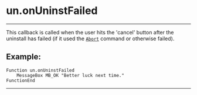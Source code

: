 # un.onUninstFailed

---

This callback is called when the user hits the 'cancel' button after the uninstall has failed (if it used the [`Abort`][1] command or otherwise failed).

## Example:

	Function un.onUninstFailed
		MessageBox MB_OK "Better luck next time."
	FunctionEnd

---

[1]: ../Reference/Abort.markdown